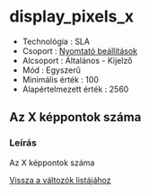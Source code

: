 # display\_pixels\_x

* Technológia : SLA
* Csoport : [Nyomtató beállítások](../../konfig/sla_parameters.md)
* Alcsoport : Általános - Kijelző
* Mód : Egyszerű
* Minimális érték :  100
* Alapértelmezett érték : 2560

## Az X képpontok száma

### Leírás

Az X képpontok száma

[Vissza a változók listájához](./)


